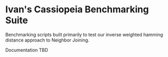 # Ivan's Cassiopeia Benchmarking Suite
Benchmarking scripts built primarily to test our inverse weighted hamming distance approach to Neighbor Joining.

Documentation TBD
